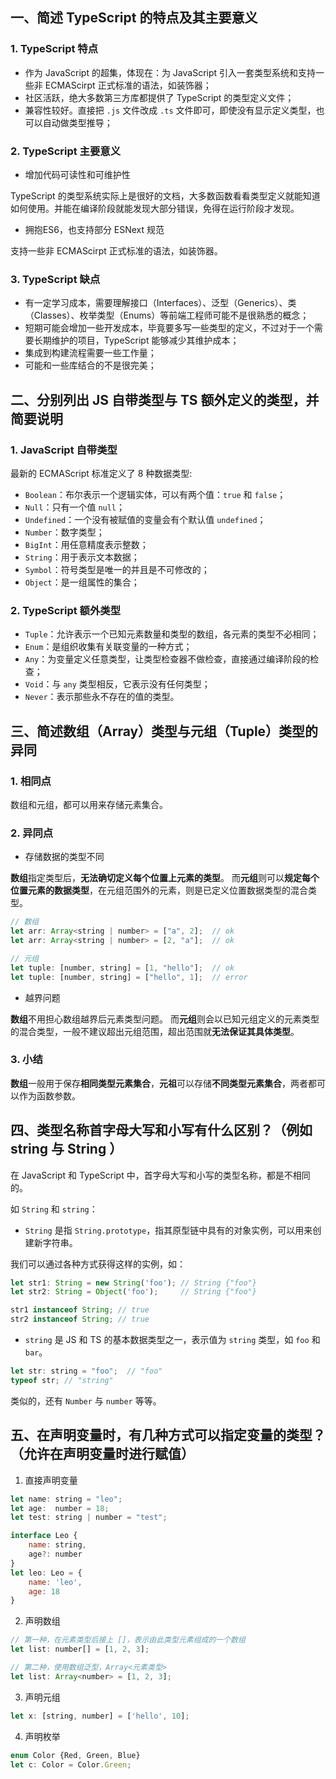 ## 一、简述 TypeScript 的特点及其主要意义

### 1. TypeScript 特点
* 作为 JavaScript 的超集，体现在：为 JavaScript 引入一套类型系统和支持一些非 ECMAScirpt 正式标准的语法，如装饰器；
* 社区活跃，绝大多数第三方库都提供了 TypeScript 的类型定义文件；
* 兼容性较好。直接把 `.js` 文件改成 `.ts` 文件即可，即使没有显示定义类型，也可以自动做类型推导；

### 2. TypeScript 主要意义
* 增加代码可读性和可维护性

TypeScript 的类型系统实际上是很好的文档，大多数函数看看类型定义就能知道如何使用。并能在编译阶段就能发现大部分错误，免得在运行阶段才发现。

* 拥抱ES6，也支持部分 ESNext 规范

支持一些非 ECMAScirpt 正式标准的语法，如装饰器。

### 3. TypeScript 缺点

* 有一定学习成本，需要理解接口（Interfaces）、泛型（Generics）、类（Classes）、枚举类型（Enums）等前端工程师可能不是很熟悉的概念；
* 短期可能会增加一些开发成本，毕竟要多写一些类型的定义，不过对于一个需要长期维护的项目，TypeScript 能够减少其维护成本；
* 集成到构建流程需要一些工作量；
* 可能和一些库结合的不是很完美；

## 二、分别列出 JS 自带类型与 TS 额外定义的类型，并简要说明

### 1. JavaScript 自带类型
最新的 ECMAScript 标准定义了 8 种数据类型:
* `Boolean`：布尔表示一个逻辑实体，可以有两个值：`true` 和 `false`；
* `Null`：只有一个值 `null`；
* `Undefined`：一个没有被赋值的变量会有个默认值 `undefined`；
* `Number`：数字类型；
* `BigInt`：用任意精度表示整数；
* `String`：用于表示文本数据；
* `Symbol`：符号类型是唯一的并且是不可修改的；
* `Object`：是一组属性的集合；

### 2. TypeScript 额外类型

* `Tuple`：允许表示一个已知元素数量和类型的数组，各元素的类型不必相同；
* `Enum`：是组织收集有关联变量的一种方式；
* `Any`：为变量定义任意类型，让类型检查器不做检查，直接通过编译阶段的检查；
* `Void`：与 `any` 类型相反，它表示没有任何类型；
* `Never`：表示那些永不存在的值的类型。

## 三、简述数组（Array）类型与元组（Tuple）类型的异同

### 1. 相同点

数组和元组，都可以用来存储元素集合。

### 2. 异同点

* 存储数据的类型不同

**数组**指定类型后，**无法确切定义每个位置上元素的类型**。
而**元组**则可以**规定每个位置元素的数据类型**，在元组范围外的元素，则是已定义位置数据类型的混合类型。

```js
// 数组
let arr: Array<string | number> = ["a", 2];  // ok
let arr: Array<string | number> = [2, "a"];  // ok

// 元组
let tuple: [number, string] = [1, "hello"];  // ok
let tuple: [number, string] = ["hello", 1];  // error
```

* 越界问题

**数组**不用担心数组越界后元素类型问题。
而**元组**则会以已知元组定义的元素类型的混合类型，一般不建议超出元组范围，超出范围就**无法保证其具体类型**。

### 3. 小结

**数组**一般用于保存**相同类型元素集合**，**元祖**可以存储**不同类型元素集合**，两者都可以作为函数参数。


## 四、类型名称首字母大写和小写有什么区别？（例如 string 与 String ）

在 JavaScript 和 TypeScript 中，首字母大写和小写的类型名称，都是不相同的。

如 `String` 和 `string`：

* `String` 是指 `String.prototype`，指其原型链中具有的对象实例，可以用来创建新字符串。

我们可以通过各种方式获得这样的实例，如：

```js
let str1: String = new String('foo'); // String {"foo"}
let str2: String = Object('foo');     // String {"foo"}

str1 instanceof String; // true
str2 instanceof String; // true
```

* `string` 是 JS 和 TS 的基本数据类型之一，表示值为 `string` 类型，如 `foo` 和 `bar`。
```js
let str: string = "foo";  // "foo"
typeof str; // "string"
```

类似的，还有 `Number` 与 `number` 等等。

## 五、在声明变量时，有几种方式可以指定变量的类型？（允许在声明变量时进行赋值）

1. 直接声明变量

```js
let name: string = "leo";
let age:  number = 18;
let test: string | number = "test";

interface Leo {
    name: string,
    age?: number
}
let leo: Leo = {
    name: 'leo',
    age: 18
}
```

2. 声明数组

```js
// 第一种，在元素类型后接上 []，表示由此类型元素组成的一个数组
let list: number[] = [1, 2, 3];

// 第二种，使用数组泛型，Array<元素类型>
let list: Array<number> = [1, 2, 3];
```

3. 声明元组

```js
let x: [string, number] = ['hello', 10];
```

4. 声明枚举

```js
enum Color {Red, Green, Blue}
let c: Color = Color.Green;
```
